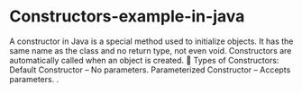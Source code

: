 # Constructors-example-in-java
A constructor in Java is a special method used to initialize objects. It has the same name as the class and no return type, not even void. Constructors are automatically called when an object is created.  🔸 Types of Constructors: Default Constructor – No parameters.  Parameterized Constructor – Accepts parameters.  .
